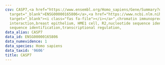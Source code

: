 ```yaml
---
csv: CASP7,<a href="https://www.ensembl.org/Homo_sapiens/Gene/Summary?db=core;g=ENSG00000165806"
  target="_blank">ENSG00000165806</a>,<a href="https://www.ncbi.nlm.nih.gov/pubmed/22863008"
  target="_blank"><i class="fas fa-file"></i></a>",chromatin immunoprecipitation assay,direct
  interaction,breast epithelium, HME1 cell, R2,nucleotide sequence identification,nucleotide
  sequence identification,transcriptional regulation,
data_alias: CASP7
data_id: ENSG00000165806
data_numevidence: 1
data_species: Homo sapiens
data_taxid: '9606'
title: CASP7
---
```

